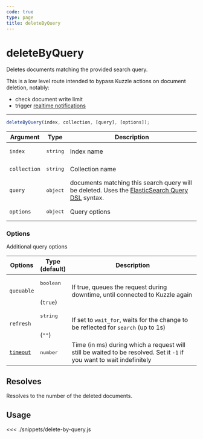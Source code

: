 ```yaml
---
code: true
type: page
title: deleteByQuery
---
```


# deleteByQuery

Deletes documents matching the provided search query. 

This is a low level route intended to bypass Kuzzle actions on document deletion, notably:
  - check document write limit
  - trigger [realtime notifications](/core/2/guides/main-concepts/realtime-engine)

---

```js
deleteByQuery(index, collection, [query], [options]);
```

| Argument     | Type              | Description                                                                                                                                                                  |
| ------------ | ----------------- | ---------------------------------------------------------------------------------------------------------------------------------------------------------------------------- |
| `index`      | <pre>string</pre> | Index name                                                                                                                                                                   |
| `collection` | <pre>string</pre> | Collection name                                                                                                                                                              |
| `query`      | <pre>object</pre> | documents matching this search query will be deleted. Uses the [ElasticSearch Query DSL](https://www.elastic.co/guide/en/elasticsearch/reference/7.4/query-dsl.html) syntax. |
| `options`    | <pre>object</pre> | Query options                                                                                                                                                                |

### Options

Additional query options

| Options    | Type<br/>(default)              | Description                                                                                                           |
| ---------- | ------------------------------- | --------------------------------------------------------------------------------------------------------------------- |
| `queuable` | <pre>boolean</pre><br/>(`true`) | If true, queues the request during downtime, until connected to Kuzzle again                                          |
| `refresh`  | <pre>string</pre><br/>(`""`)    | If set to `wait_for`, waits for the change to be reflected for `search` (up to 1s)                                    |
| [`timeout`](/sdk/7/core-classes/kuzzle/query#timeout)  | <pre>number</pre>               | Time (in ms) during which a request will still be waited to be resolved. Set it `-1` if you want to wait indefinitely |

## Resolves

Resolves to the number of the deleted documents.

## Usage

<<< ./snippets/delete-by-query.js
